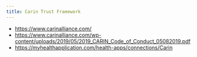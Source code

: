 ```yaml
---
title: Carin Trust Framework
---
```


- https://www.carinalliance.com/
- https://www.carinalliance.com/wp-content/uploads/2019/05/2019_CARIN_Code_of_Conduct_05082019.pdf
- https://myhealthapplication.com/health-apps/connections/Carin
